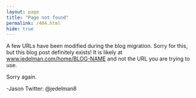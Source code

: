 ```yaml
---
layout: page
title: "Page not found"
permalink: /404.html
hide: true
---
```

A few URLs have been modified during the blog migration.  Sorry for this, but this blog post definitely exists!  It is likely at www.jedelman.com/home/BLOG-NAME and not the URL you are trying to use.

Sorry again.

-Jason
Twitter: @jedelman8
